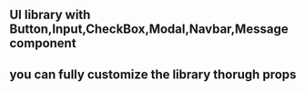 ## UI library with Button,Input,CheckBox,Modal,Navbar,Message component

## you can fully customize the library thorugh props
